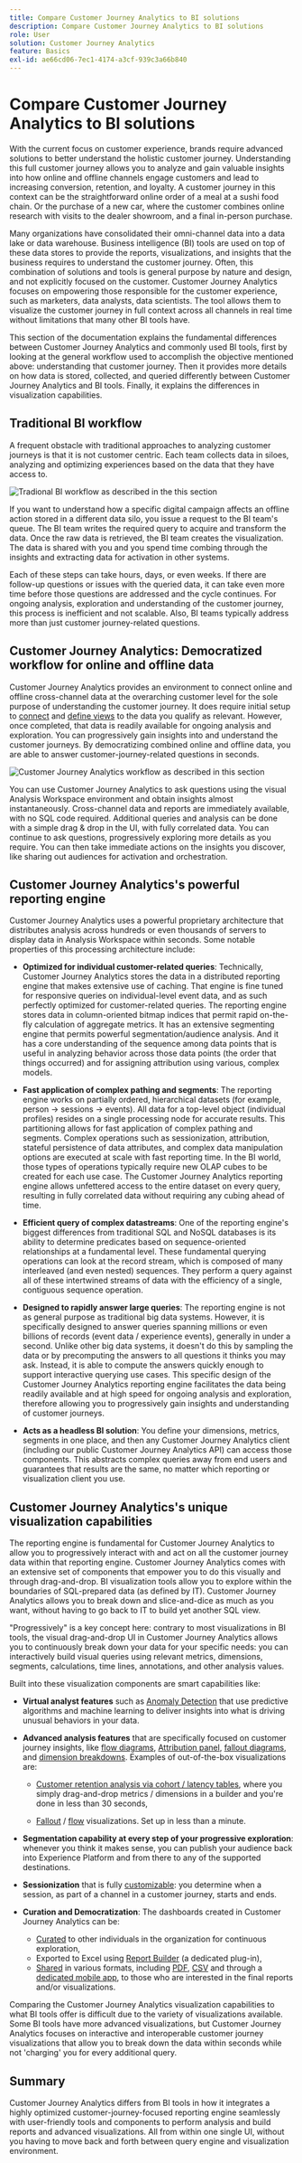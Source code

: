 ```yaml
---
title: Compare Customer Journey Analytics to BI solutions
description: Compare Customer Journey Analytics to BI solutions
role: User
solution: Customer Journey Analytics
feature: Basics
exl-id: ae66cd06-7ec1-4174-a3cf-939c3a66b840
---
```

# Compare Customer Journey Analytics to BI solutions

With the current focus on customer experience, brands require advanced solutions to better understand the holistic customer journey. Understanding this full customer journey allows you to analyze and gain valuable insights into how online and offline channels engage customers and lead to increasing conversion, retention, and loyalty. A customer journey in this context can be the straightforward online order of a meal at a sushi food chain. Or the purchase of a new car, where the customer combines online research with visits to the dealer showroom, and a final in-person purchase.

Many organizations have consolidated their omni-channel data into a data lake or data warehouse. Business intelligence (BI) tools are used on top of these data stores to provide the reports, visualizations, and insights that the business requires to understand the customer journey. Often, this combination of solutions and tools is general purpose by nature and design, and not explicitly focused on the customer. Customer Journey Analytics focuses on empowering those responsible for the customer experience, such as marketers, data analysts, data scientists. The tool allows them to visualize the customer journey in full context across all channels in real time without limitations that many other BI tools have.

This section of the documentation explains the fundamental differences between Customer Journey Analytics and commonly used BI tools, first by looking at the general workflow used to accomplish the objective mentioned above: understanding that customer journey. Then it provides more details on how data is stored, collected, and queried differently between Customer Journey Analytics and BI tools. Finally, it explains the differences in visualization capabilities.

## Traditional BI workflow

A frequent obstacle with traditional approaches to analyzing customer journeys is that it is not customer centric. Each team collects data in siloes, analyzing and optimizing experiences based on the data that they have access to.

![Tradional BI workflow as described in the this section](./assets/biworkflow.png)

If you want to understand how a specific digital campaign affects an offline action stored in a different data silo, you issue a request to the BI team's queue. The BI team writes the required query to acquire and transform the data. Once the raw data is retrieved, the BI team creates the visualization. The data is shared with you and you spend time combing through the insights and extracting data for activation in other systems. 

Each of these steps can take hours, days, or even weeks. If there are follow-up questions or issues with the queried data, it can take even more time before those questions are addressed and the cycle continues. For ongoing analysis, exploration and understanding of the customer journey, this process is inefficient and not scalable. Also, BI teams typically address more than just customer journey-related questions.

## Customer Journey Analytics: Democratized workflow for online and offline data

Customer Journey Analytics provides an environment to connect online and offline cross-channel data at the overarching customer level for the sole purpose of understanding the customer journey. It does require initial setup to [connect](/help/connections/overview.md) and [define views](/help/data-views/data-views.md) to the data you qualify as relevant. However, once completed, that data is readily available for ongoing analysis and exploration. You can progressively gain insights into and understand the customer journeys. By democratizing combined online and offline data, you are able to answer customer-journey-related questions in seconds.

![Customer Journey Analytics workflow as described in this section](./assets/cjaworkflow.png)

You can use Customer Journey Analytics to ask questions using the visual Analysis Workspace environment and obtain insights almost instantaneously. Cross-channel data and reports are immediately available, with no SQL code required. Additional queries and analysis can be done with a simple drag & drop in the UI, with fully correlated data. You can continue to ask questions, progressively exploring more details as you require. You can then take immediate actions on the insights you discover, like sharing out audiences for activation and orchestration.

## Customer Journey Analytics's powerful reporting engine

Customer Journey Analytics uses a powerful proprietary architecture that distributes analysis across hundreds or even thousands of servers to display data in Analysis Workspace within seconds. Some notable properties of this processing architecture include:

* **Optimized for individual customer-related queries**: Technically, Customer Journey Analytics stores the data in a distributed reporting engine that makes extensive use of caching. That engine is fine tuned for responsive queries on individual-level event data, and as such perfectly optimized for customer-related queries. The reporting engine stores data in column-oriented bitmap indices that permit rapid on-the-fly calculation of aggregate metrics. It has an extensive segmenting engine that permits powerful segmentation/audience analysis. And it has a core understanding of the sequence among data points that is useful in analyzing behavior across those data points (the order that things occurred) and for assigning attribution using various, complex models.

* **Fast application of complex pathing and segments**: The reporting engine works on partially ordered, hierarchical datasets (for example, person -> sessions -> events). All data for a top-level object (individual profiles) resides on a single processing node for accurate results. This partitioning allows for fast application of complex pathing and segments. Complex operations such as sessionization, attribution, stateful persistence of data attributes, and complex data manipulation options are executed at scale with fast reporting time. In the BI world, those types of operations typically require new OLAP cubes to be created for each use case. The Customer Journey Analytics reporting engine allows unfettered access to the entire dataset on every query, resulting in fully correlated data without requiring any cubing ahead of time.

* **Efficient query of complex datastreams**: One of the reporting engine's biggest differences from traditional SQL and NoSQL databases is its ability to determine predicates based on sequence-oriented relationships at a fundamental level. These fundamental querying operations can look at the record stream, which is composed of many interleaved (and even nested) sequences. They perform a query against all of these intertwined streams of data with the efficiency of a single, contiguous sequence operation.

* **Designed to rapidly answer large queries**: The reporting engine is not as general purpose as traditional big data systems. However, it is specifically designed to answer queries spanning millions or even billions of records (event data / experience events), generally in under a second. Unlike other big data systems, it doesn't do this by sampling the data or by precomputing the answers to all questions it thinks you may ask. Instead, it is able to compute the answers quickly enough to support interactive querying use cases. This specific design of the Customer Journey Analytics reporting engine facilitates the data being readily available and at high speed for ongoing analysis and exploration, therefore allowing you to progressively gain insights and understanding of customer journeys.

* **Acts as a headless BI solution**: You define your dimensions, metrics, segments in one place, and then any Customer Journey Analytics client (including our public Customer Journey Analytics API) can access those components. This abstracts complex queries away from end users and guarantees that results are the same, no matter which reporting or visualization client you use. 

## Customer Journey Analytics's unique visualization capabilities

The reporting engine is fundamental for Customer Journey Analytics to allow you to progressively interact with and act on all the customer journey data within that reporting engine. Customer Journey Analytics comes with an extensive set of components that empower you to do this visually and through drag-and-drop. BI visualization tools allow you to explore within the boundaries of SQL-prepared data (as defined by IT). Customer Journey Analytics allows you to break down and slice-and-dice as much as you want, without having to go back to IT to build yet another SQL view.  

"Progressively" is a key concept here: contrary to most visualizations in BI tools, the visual drag-and-drop UI in Customer Journey Analytics allows you to continuously break down your data for your specific needs: you can interactively build visual queries using relevant metrics, dimensions, segments, calculations, time lines, annotations, and other analysis values.

Built into these visualization components are smart capabilities like:

* **Virtual analyst features** such as [Anomaly Detection](/help/analysis-workspace/c-anomaly-detection/anomaly-detection.md) that use predictive algorithms and machine learning to deliver insights into what is driving unusual behaviors in your data.

* **Advanced analysis features** that are specifically focused on customer journey insights, like [flow diagrams](/help/analysis-workspace/visualizations/c-flow/flow.md), [Attribution panel](/help/analysis-workspace/c-panels/attribution.md), [fallout diagrams](/help/analysis-workspace/visualizations/fallout/fallout-flow.md), and [dimension breakdowns](/help/components/dimensions/t-breakdown-fa.md). Examples of out-of-the-box visualizations are:

    * [Customer retention analysis via cohort / latency tables](/help/analysis-workspace/visualizations/cohort-table/cohort-use-cases.md), where you simply drag-and-drop metrics / dimensions in a builder and you're done in less than 30 seconds,

    * [Fallout](/help/analysis-workspace/visualizations/fallout/configuring-fallout.md) / [flow](/help/analysis-workspace/visualizations/c-flow/create-flow.md) visualizations. Set up in less than a minute.
    
* **Segmentation capability at every step of your progressive exploration**: whenever you think it makes sense, you can publish your audience back into Experience Platform and from there to any of the supported destinations. 

* **Sessionization** that is fully [customizable](/help/data-views/component-settings/persistence.md): you determine when a session, as part of a channel in a customer journey, starts and ends.

* **Curation and Democratization**: The dashboards created in Customer Journey Analytics can be:

    * [Curated](/help/analysis-workspace/curate-share/curate.md) to other individuals in the organization for continuous exploration, 
    * Exported to Excel using [Report Builder](/help/report-builder/report-buider-overview.md) (a dedicated plug-in), 
    * [Shared](/help/analysis-workspace/curate-share/share-projects.md) in various formats, including [PDF](/help/analysis-workspace/export/download-send.md), [CSV](/help/analysis-workspace/export/download-send.md) and through a [dedicated mobile app](/help/mobile-app/home.md), to those who are interested in the final reports and/or visualizations. 

Comparing the Customer Journey Analytics visualization capabilities to what BI tools offer is difficult due to the variety of visualizations available. Some BI tools have more advanced visualizations, but Customer Journey Analytics focuses on interactive and interoperable customer journey visualizations that allow you to break down the data within seconds while not 'charging' you for every additional query.


## Summary

Customer Journey Analytics differs from BI tools in how it integrates a highly optimized customer-journey-focused reporting engine seamlessly with user-friendly tools and components to perform analysis and build reports and advanced visualizations. All from within one single UI, without you having to move back and forth between query engine and visualization environment.
